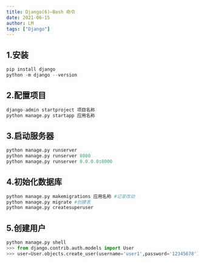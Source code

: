 ```yaml
---
title: Django(6)—Bash 命令
date: 2021-06-15
author: LM
tags: ["Django"]
---
```


## 1.安装

```python
pip install django
python -m django --version
```

## 2.配置项目

```python
django-admin startproject 项目名称
python manage.py startapp 应用名称
```

## 3.启动服务器

```python
python manage.py runserver
python manage.py runserver 8080
python manage.py runserver 0.0.0.0:8000
```

## 4.初始化数据库

```python
python manage.py makemigrations 应用名称 #记录改动
python manage.py migrate #创建表
python manage.py createsuperuser
```

## 5.创建用户

```python
python manage.py shell
>>> from django.contrib.auth.models import User
>>> user=User.objects.create_user(username='user1',password='12345678')
```


